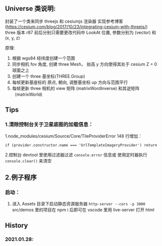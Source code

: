 
## Universe 类说明: 
封装了一个类来同步 threejs 和 cesiumjs 渲染器
实现参考博客 (https://cesium.com/blog/2017/10/23/integrating-cesium-with-threejs/)
three 版本 r87 前后分别只需要更改代码中 LookAt 位置, 参数分别为 (vector) 和 (x, y, z)

原理:
1. 根据 wgs84 经纬度创建一个范围
2. 同步相机 fov 角度, 创建 three Mesh， 抬高 y 方向使得其处于 cesium Z = 0 球面之上
3. 创建一个 three 基坐标(THREE.Group)
4. 每帧更新基座标的 原点, 朝向, 调整基坐标 up 方向与范围平行
5. 每帧更新 three 相机的 view 矩阵 (matrixWordInverse) 和其逆矩阵 （matrixWorld)


## Tips
### 1.清除控制台关于卫星底图的加载信息：</br>
1.node_modules/cesium/Source/Core/TileProviderError 
148 行增加：
```
if (provider.constructor.name === 'UrlTemplateImageryProvider') return
```
2.控制台 devtool 里使用过滤器过滤 ```console.error``` 信息或 使用定时器执行 
```console.clear()``` 来清空

## 2.例子程序
### 启动：
1. 进入 Assets 目录下启动静态资源服务器
  ```http-server --cors -p 3000 ```
src/demos 里的项目在 npm i 后即可在 vscode 里用 live-server 打开 html </br>


## History
### 2021.01.28: 


